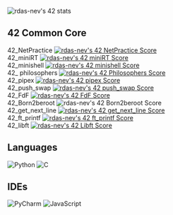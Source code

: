![rdas-nev's 42 stats](https://badge42.vercel.app/api/v2/cl60v9pk0000609mmz6y2ovcn/stats?cursusId=21&coalitionId=290)
<br />
## 42 Common Core
42_NetPractice [![rdas-nev's 42 NetPractice Score](https://badge42.vercel.app/api/v2/cl60v9pk0000609mmz6y2ovcn/project/2983562)](https://github.com/RodrigoEstrela/)
<br />
42_miniRT        [![rdas-nev's 42 miniRT Score](https://badge42.vercel.app/api/v2/cl60v9pk0000609mmz6y2ovcn/project/2983563)](https://github.com/RodrigoEstrela/42-miniRT)
<br />
42_minishell     [![rdas-nev's 42 minishell Score](https://badge42.vercel.app/api/v2/cl60v9pk0000609mmz6y2ovcn/project/2768602)](https://github.com/RodrigoEstrela/42-minishell)
<br />
42_ philosophers [![rdas-nev's 42 Philosophers Score](https://badge42.vercel.app/api/v2/cl60v9pk0000609mmz6y2ovcn/project/2860315)](https://github.com/RodrigoEstrela/42-philosophers)
<br />
42_pipex         [![rdas-nev's 42 pipex Score](https://badge42.vercel.app/api/v2/cl60v9pk0000609mmz6y2ovcn/project/2554726)](https://github.com/RodrigoEstrela/42-pipex)
<br />
42_push_swap     [![rdas-nev's 42 push_swap Score](https://badge42.vercel.app/api/v2/cl60v9pk0000609mmz6y2ovcn/project/2554725)](https://github.com/RodrigoEstrela/42-push_swap)
<br />
42_FdF           [![rdas-nev's 42 FdF Score](https://badge42.vercel.app/api/v2/cl60v9pk0000609mmz6y2ovcn/project/2554729)](https://github.com/RodrigoEstrela/42-FdF)
<br />
42_Born2beroot   ![rdas-nev's 42 Born2beroot Score](https://badge42.vercel.app/api/v2/cl60v9pk0000609mmz6y2ovcn/project/2524618)
<br />
42_get_next_line [![rdas-nev's 42 get_next_line Score](https://badge42.vercel.app/api/v2/cl60v9pk0000609mmz6y2ovcn/project/2524617)](https://github.com/RodrigoEstrela/42-get_next_line)
<br />
42_ft_printf     [![rdas-nev's 42 ft_printf Score](https://badge42.vercel.app/api/v2/cl60v9pk0000609mmz6y2ovcn/project/2524014)](https://github.com/RodrigoEstrela/42-ft_printf)
<br />
42_libft         [![rdas-nev's 42 Libft Score](https://badge42.vercel.app/api/v2/cl60v9pk0000609mmz6y2ovcn/project/2497460)](https://github.com/RodrigoEstrela/42-libft)
<br />
## Languages
 ![Python](https://img.shields.io/badge/python-3670A0?style=for-the-badge&logo=python&logoColor=ffdd54) ![C](https://img.shields.io/badge/c-%2300599C.svg?style=for-the-badge&logo=c&logoColor=white)
<br />
## IDEs
![PyCharm](https://img.shields.io/badge/pycharm-143?style=for-the-badge&logo=pycharm&logoColor=black&color=black&labelColor=green) ![JavaScript](https://img.shields.io/badge/CLion-000000?style=for-the-badge&logo=clion&logoColor=white)
<br />

